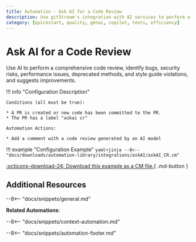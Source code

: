 ```yaml
---
title: Automation - Ask AI for a Code Review
description: Use gitStream's integration with AI services to perform a comprehensive code review to your code
category: [quickstart, quality, genai, copilot, tests, efficiency]
---
```

# Ask AI for a Code Review

<!-- --8<-- [start:example]-->
Use AI to perform a comprehensive code review, identify bugs, security risks, performance issues, deprecated methods, and style guide violations, and suggests improvements.

!!! info "Configuration Description"

    Conditions (all must be true):

    * A PR is created or new code has been committed to the PR.
    * The PR has a label "askai cr"

    Automation Actions:

    * Add a comment with a code review generated by an AI model

!!! example "Configuration Example"
    ```yaml+jinja
    --8<-- "docs/downloads/automation-library/integrations/askAI/askAI_CR.cm"
    ```
    <div class="result" markdown>
        <span>
        [:octicons-download-24: Download this example as a CM file.](/downloads/automation-library/integrations/askAI/askAI-CR.cm){ .md-button }
        </span>
    </div>
<!-- --8<-- [end:example]-->

## Additional Resources

--8<-- "docs/snippets/general.md"

**Related Automations**:

--8<-- "docs/snippets/context-automation.md"

--8<-- "docs/snippets/automation-footer.md"

